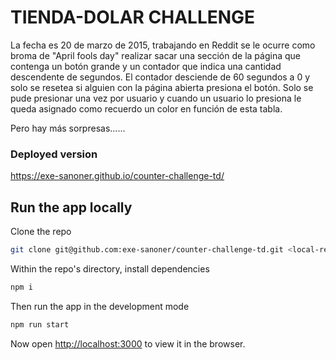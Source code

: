 # TIENDA-DOLAR CHALLENGE

La fecha es 20 de marzo de 2015, trabajando en Reddit se le ocurre como broma de "April fools day" realizar sacar una sección de la página que contenga un botón grande y un contador que indica una cantidad descendente de segundos.
El contador desciende de 60 segundos a 0 y solo se resetea si alguien con la página abierta presiona el botón. Solo se pude presionar una vez por usuario y cuando un usuario lo presiona le queda asignado como recuerdo un color en función de esta tabla.

Pero hay más sorpresas......

### Deployed version

https://exe-sanoner.github.io/counter-challenge-td/

## Run the app locally

Clone the repo

```bash
git clone git@github.com:exe-sanoner/counter-challenge-td.git <local-repo-name>
```

Within the repo's directory, install dependencies

```bash
npm i
```

Then run the app in the development mode

```bash
npm run start
```

Now open [http://localhost:3000](http://localhost:3000) to view it in the browser.
